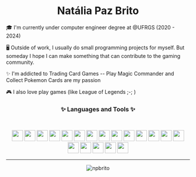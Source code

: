 <h1 align="center"> 
 Natália Paz Brito
</h1>


🎓 I'm currently under computer engineer degree at @UFRGS (2020 - 2024)

🖥️ Outside of work, I usually do small programming projects for myself. But someday I hope I can make something that can contribute to the gaming community.

✨ I'm addicted to Trading Card Games -- Play Magic Commander and Collect Pokemon Cards are my passion

🎮 I also love play games (like League of Legends ;-; )


<h3 align="center">✨ Languages and Tools ✨</h3>
<br>
 <p align="center"> 
  <a href="https://angular.io" target="_blank"> 
    <img src="https://cdn.jsdelivr.net/gh/devicons/devicon/icons/angularjs/angularjs-plain.svg"
              width="30"  height="30"/></a> 
  <a href="https://www.gnu.org/software/bash/" target="_blank"> 
              <img src="https://cdn.jsdelivr.net/gh/devicons/devicon/icons/bash/bash-original.svg" 
              width="30"  height="30"/></a> 
  <a href="https://getbootstrap.com/" target="_blank"> 
              <img src="https://cdn.jsdelivr.net/gh/devicons/devicon/icons/bootstrap/bootstrap-plain.svg"
              width="30"  height="30"/></a> 
  <a href="https://developer.mozilla.org/en-US/docs/Web/CSS" target="_blank"> 
              <img src="https://cdn.jsdelivr.net/gh/devicons/devicon/icons/css3/css3-plain.svg" 
              width="30"  height="30"/></a> 
  <a href="https://www.figma.com" target="_blank"> 
              <img src="https://cdn.jsdelivr.net/gh/devicons/devicon/icons/figma/figma-original.svg"
              width="30"  height="30"/></a> 
  <a href="https://git-scm.com/" target="_blank"> 
  <img src="https://cdn.jsdelivr.net/gh/devicons/devicon/icons/git/git-plain.svg"
              width="30"  height="30"/></a> 
  <a href="https://developer.mozilla.org/en-US/docs/Web/HTML" target="_blank"> 
  <img src="https://cdn.jsdelivr.net/gh/devicons/devicon/icons/html5/html5-plain.svg"
              width="30"  height="30"/></a> 
  <a href="https://dev.java/" target="_blank"> 
  <img src="https://cdn.jsdelivr.net/gh/devicons/devicon/icons/java/java-original.svg"
            width="30"  height="30"/></a> 
  <a href="https://www.javascript.com/" target="_blank"> 
  <img src="https://cdn.jsdelivr.net/gh/devicons/devicon/icons/javascript/javascript-plain.svg"
              width="30"  height="30"/></a> 
  <a href="https://jestjs.io/" target="_blank"> 
  <img src="https://cdn.jsdelivr.net/gh/devicons/devicon/icons/jest/jest-plain.svg"
            width="30"  height="30"/></a> 
  <a href="https://www.linux.org/" target="_blank"> 
  <img src="https://cdn.jsdelivr.net/gh/devicons/devicon/icons/linux/linux-original.svg"
            width="30"  height="30"/></a> 
  <a href="https://nodejs.org/en/" target="_blank"> 
  <img src="https://cdn.jsdelivr.net/gh/devicons/devicon/icons/nodejs/nodejs-plain.svg"
            width="30"  height="30"/></a> 
  <a href="https://nuxtjs.org/" target="_blank"> 
  <img src="https://cdn.jsdelivr.net/gh/devicons/devicon/icons/nuxtjs/nuxtjs-original.svg"
            width="30"  height="30"/></a> 
  <a href="https://www.postgresql.org/" target="_blank"> 
  <img src="https://cdn.jsdelivr.net/gh/devicons/devicon/icons/postgresql/postgresql-original.svg"
            width="30"  height="30"/></a> 
  <a href="https://reactjs.org/" target="_blank"> 
  <img src="https://cdn.jsdelivr.net/gh/devicons/devicon/icons/react/react-original.svg"
            width="30"  height="30"/></a> 
  <a href="https://sass-lang.com/" target="_blank"> 
  <img src="https://cdn.jsdelivr.net/gh/devicons/devicon/icons/sass/sass-original.svg"
            width="30"  height="30"/></a> 
  <a href="https://spring.io/projects/spring-boot" target="_blank"> 
  <img src="https://cdn.jsdelivr.net/gh/devicons/devicon/icons/spring/spring-original.svg" 
            width="30"  height="30"/></a> 
  <a href="https://vuejs.org/" target="_blank"> 
  <img src="https://cdn.jsdelivr.net/gh/devicons/devicon/icons/vuejs/vuejs-original.svg"
            width="30"  height="30"/></a> 
  <a href="https://vuetifyjs.com/en/" target="_blank"> 
  <img src="https://cdn.jsdelivr.net/gh/devicons/devicon/icons/vuetify/vuetify-original.svg"
            width="30"  height="30"/></a> 
  </p>

---

  <p align="center">
  <img src="https://github-readme-stats.vercel.app/api?username=npbrito&show_icons=true&title_color=333&icon_color=333&text_color=333&bg_color=fffff" alt="npbrito" />
  </p>
